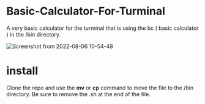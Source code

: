 # Basic-Calculator-For-Turminal

A very basic calculator for the turminal that is using the bc ( basic calculator ) in the /bin directory.

![Screenshot from 2022-08-06 10-54-48](https://user-images.githubusercontent.com/50596493/183242203-dd57187b-ba79-4d95-be7d-99c8020f9a3d.png)


# install
Clone the repo and use the **mv** or **cp** command to move the file to the /bin directory. Be sure to remove the .sh at the end of the file.

